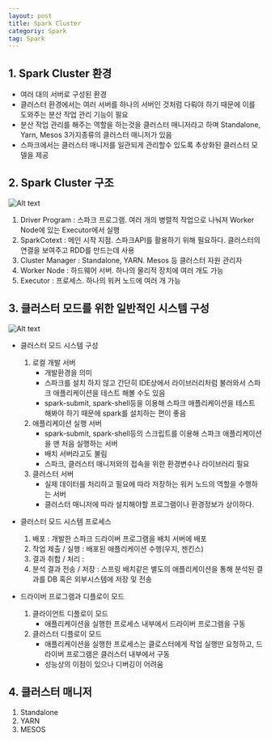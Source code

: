 ```yaml
---
layout: post
title: Spark Cluster
categoriy: Spark
tag: Spark
---
```

## 1. Spark Cluster 환경
- 여러 대의 서버로 구성된 환경
- 클러스터 환경에서는 여러 서버를 하나의 서버인 것처럼 다뤄야 하기 때문에 이를 도와주는 분산 작업 관리 기능이 필요
- 분산 작업 관리를 해주는 역할을 하는것을 클러스터 매니저라고 하며 Standalone, Yarn, Mesos 3가지종류의 클러스터 매니저가 있음
- 스파크에서는 클러스터 매니저를 일관되게 관리할수 있도록 추상화된 클러스터 모델을 제공

## 2. Spark Cluster 구조
![Alt text](images/cluster_overview.png)
1. Driver Program : 스파크 프로그램. 여러 개의 병렬적 작업으로 나눠져 Worker Node에 있는 Executor에서 실행
2. SparkCotext : 메인 시작 지점. 스파크API를 활용하기 위해 필요하다. 클러스터의 연결을 보여주고 RDD를 만드는데 사용
3. Cluster Manager : Standalone, YARN. Mesos 등 클러스터 자원 관리자
4. Worker Node : 하드웨어 서버. 하나의 물리적 장치에 여러 개도 가능
5. Executor : 프로세스. 하나의 워커 노드에 여러 개 가능

## 3. 클러스터 모드를 위한 일반적인 시스템 구성
![Alt text](images/ClusterSystem.png)
- 클러스터 모드 시스템 구성
    1. 로컬 개발 서버  
        - 개발환경을 의미
        - 스파크를 설치 하지 않고 간단히 IDE상에서 라이브러리처럼 불러와서 스파크 애플리케이션을 테스트 해볼 수도 있음
        - spark-submit, spark-shell등을 이용해 스파크 애플리케이션을 테스트 해봐야 하기 때문에 spark를 설치하는 편이 좋음
    2. 애플리케이션 실행 서버
        - spark-submit, spark-shell등의 스크립트를 이용해 스파크 애플리케이션을 맨 처음 실행하는 서버
        - 배치 서버라고도 불림
        - 스파크, 클러스터 매니저와의 접속을 위한 환경변수나 라이브러리 필요
    3. 클러스터 서버
        - 실제 데이터를 처리하고 필요에 따라 저장하는 워커 노드의 역할을 수행하는 서버
        - 클러스터 매니저에 따라 설치해야할 프로그램이나 환경정보가 상이하다.

- 클러스터 모드 시스템 프로세스
    1. 배포 :  개발한 스파크 드라이버 프로그램을 배치 서버에 배포
    2. 작업 제출 / 실행 : 배포된 애플리케이션 수행(우지, 젠킨스)  
    3. 결과 취합 / 처리 :
    4. 분석 결과 전송 / 저장 : 스프링 배치같은 별도의 애플리케이션을 통해 분석된 결과를 DB 혹은 외부시스템에 저장 및 전송

- 드라이버 프로그램과 디플로이 모드
    1. 클라이언트 디플로이 모드
        - 애플리케이션을 실행한 프로세스 내부에서 드라이버 프로그램을 구동
    2. 클러스터 디플로이 모드
        - 애플리케이션을 실행한 프로세스는 클로스터에게 작업 실행만 요청하고, 드라이버 프로그램은 클러스터 내부에서 구동
        - 성능상의 이점이 있으나 디버깅이 어려움

## 4. 클러스터 매니저
1. Standalone
2. YARN
3. MESOS
